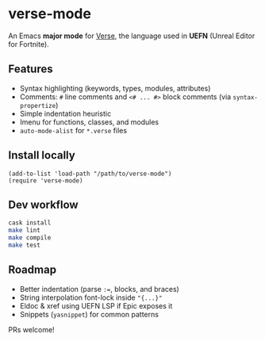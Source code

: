 # verse-mode

An Emacs **major mode** for [Verse](https://dev.epicgames.com/documentation/en-us/fortnite/verse-language-reference), the language used in **UEFN** (Unreal Editor for Fortnite).

## Features
- Syntax highlighting (keywords, types, modules, attributes)
- Comments: `#` line comments and `<# ... #>` block comments (via `syntax-propertize`)
- Simple indentation heuristic
- Imenu for functions, classes, and modules
- `auto-mode-alist` for `*.verse` files

## Install locally
```elisp
(add-to-list 'load-path "/path/to/verse-mode")
(require 'verse-mode)
```

## Dev workflow
```bash
cask install
make lint
make compile
make test
```

## Roadmap
- Better indentation (parse `:=`, blocks, and braces)
- String interpolation font-lock inside `"{...}"`
- Eldoc & xref using UEFN LSP if Epic exposes it
- Snippets (`yasnippet`) for common patterns

PRs welcome!
